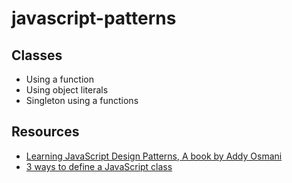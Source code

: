 # javascript-patterns

## Classes

- Using a function
- Using object literals
- Singleton using a functions

## Resources

- [Learning JavaScript Design Patterns, A book by Addy Osmani](https://addyosmani.com/resources/essentialjsdesignpatterns/book/)
- [3 ways to define a JavaScript class](http://www.phpied.com/3-ways-to-define-a-javascript-class/)
